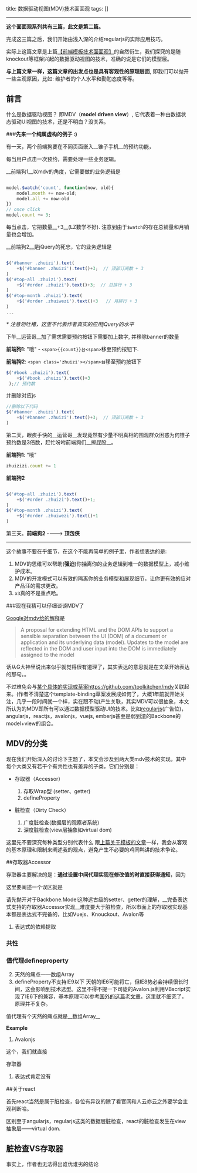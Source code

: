title:  数据驱动视图(MDV)技术面面观
tags: []

---

__这个面面观系列共有三篇，此文是第二篇。__ 

完成这三篇之后，我们开始由浅入深的介绍regularjs的实际应用技巧。

实际上这篇文章是上篇[【前端模板技术面面观】](http://leeluolee.github.io/2014/10/10/template-engine/)的自然衍生，我们探究的是随knockout等框架兴起的数据驱动视图的技术，准确的说是它们的模型层。


__与上篇文章一样，这篇文章的出发点也是具有客观性的原理层面__, 即我们可以抛开一些主观原因，比如: 维护者的个人水平和勤勉态度等等。

## 前言

什么是数据驱动视图？ 即MDV（__model driven view__）, 它代表着一种由数据状态驱动UI视图的技术，还是不明白？没关系。

###__先来一个纯属虚构的例子 :)__

有一天，两个前端狗要在不同页面嵌入__锥子手机__的预约功能，

每当用户点击一次预约，需要处理一些业务逻辑。

__前端狗1__以mdv的角度，它需要做的业务逻辑是

```javascript

model.$watch('count', function(now, old){
	model.month += now-old;
	model.all += now-old
})
// once click
model.count += 3;
```
每当点击，它把数量__+3__(LZ数学不好). 注意到由于`$watch`的存在总销量和月销量也会增加。


__前端狗2__是jQuery的死忠，它的业务逻辑是

```javascript

$('#banner .zhuizi').text(
	+$('#banner .zhuizi').text()+3;  // 顶部订阅数 + 3
)
$('#top-all .zhuizi').text(
	+$('#order .zhuizi').text()+3;  // 总排行 + 3
)
$('#top-month .zhuizi').text(
	+$('#order .zhuiwezi').text()+3   // 月排行 + 3
)
...
```

_* 注意勿吐槽，这里不代表作者真实的应用jQuery的水平_

下午__运营哥__加了需求需要预约按钮下需要加上数字, 并移除banner的数量

__前端狗1__: "哦" -  `<span>{{count}}台<span>`移至预约按钮下.

__前端狗2__: `<span class='zhuizi'></span>台`移至预约按钮下

```javascript
$('#book .zhuizi').text( 
	+$('#book .zhuizi').text()+3
 );// 预约数

```
并删除对应js
```javascript
//删除以下代码
$('#banner .zhuizi').text(
	+$('#banner .zhuizi').text()+3;  // 顶部订阅数 + 3
)
```

第二天，眼疾手快的__运营哥__发现竟然有少量不明真相的围观群众困惑为何锥子预约数是3倍数，赶忙吩咐前端狗们__擦屁股__。

__前端狗1__: “哦”
```javascript
zhuizizi.count += 1
```

__前端狗2__
```javascript

$('#top-all .zhuizi').text(
	+$('#order .zhuizi').text()+1;  
)
$('#top-month .zhuizi').text(
	+$('#order .zhuiwezi').text()+1   
)
```

第三天。__前端狗2__ ---->  __顶包侠__ 

-----------------------

这个故事不要在乎细节，在这个不能再简单的例子里，作者想表达的是:

1. MDV的思维可以帮助(__强迫__)你抽离你的业务逻辑到唯一的数据模型上，减小维护成本。
2. MDV的开发模式可以有效的隔离你的业务模型和展现细节，让你更有效的应对产品汪的需求更改。
3. `x3`真的不是重点哈。

###现在我猜可以仔细谈谈MDV了

[Google对mdv给的解释](http://mdv.googlecode.com/svn/trunk/docs/design_intro.html)是

> A proposal for extending HTML and the DOM APIs to support a sensible separation between the UI (DOM) of a document or application and its underlying data (model). Updates to the model are reflected in the DOM and user input into the DOM is immediately assigned to the model

话从G大神里说出来似乎就觉得很有道理了，其实表达的意思就是在文章开始表达的那句。。

不过难免会与[某个具体的实现或草案https://github.com/toolkitchen/mdv](https://github.com/toolkitchen/mdv)关联起来。(作者不清楚这个template-binding草案发展成如何了，大概1年前就开始关注，几乎一段时间就一个样，实在跟不动)产生关联，其实MDV可以很抽象，本文所认为的MDV即所有可以通过数据模型驱动UI的技术。比如[regularjs](http://github.com/regularjs/regular)(广告位)，angularjs，reactjs，avalonjs，vuejs, emberjs甚至是弱到渣的Backbone的model+view的组合。


## MDV的分类

现在我们开始深入的讨论下主题了，本文会涉及到两大类mdv技术的实现，其中每个大类又有若干个有共性也有差异的子类，它们分别是：

- 存取器（Accessor）
	1. 存取Wrap型 (setter、getter)
	2. defineProperty
	
- 脏检查（Dirty Check）
	1. 广度脏检查(数据层的观察者系统)
	2. 深度脏检查(view层抽象如virtual dom)

这里先不要深究每种类型分别代表什么
跟[上篇关于模板的文章]()一样，我会从客观的基本原理和限制来阐述我的观点，避免产生不必要的鸡同鸭讲的技术争论。



##存取器Accessor


存取器主要解决的是：__通过设置中间代理实现在修改值的时直接获得通知__，因为

这里要阐述一个误区就是

请先抛开对于Backbone.Model这种远古级的setter、getter的理解，__完备表达式支持的存取器Accessor实现__难度要大于脏检查，所以市面上的存取器实现基本都是表达式不完备的，比如Vuejs、Knouckout、Avalon等

1. 表达式的依赖提取

### 共性

### 

### 值代理defineproperty


2. 天然的痛点——数组Array
3. defineProperty不支持IE9以下
	天朝的IE6可能将亡，但IE8势必会持续很长时间，这会影响到技术选型。这里不得不提一下司徒的Avalon.js利用VBscript实现了IE6下的兼容，基本原理可以参考[国外的这篇老文章]()，这里就不细究了，原理并不复杂。

值代理有个天然的痛点就是__数组Array__

__Example__

1. Avalonjs

这个，我们就直接


存取器

1. 表达式肯定没有

##关于react

首先react当然是属于脏检查，各位有异议的除了看官网和人云亦云之外要学会主观判断哈。

区别至于angularjs，regularjs这类的数据层脏检查，react的脏检查发生在view抽象层——virtual dom. 



## 脏检查VS存取器

事实上，作者也无法得出谁优谁劣的结论